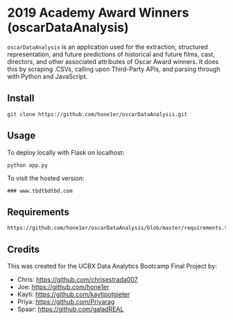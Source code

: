 # 2019 Academy Award Winners (oscarDataAnalysis)

`oscarDataAnalysis` is an application used for the extraction, structured representation, and future predictions of historical and future films, cast, directors, and other associated attributes of Oscar Award winners. It does this by scraping .CSVs, calling upon Third-Party APIs, and parsing through with Python and JavaScript.



## Install
```
git clone https://github.com/hone1er/oscarDataAnalysis.git
```


## Usage
To deploy locally with Flask on localhost:
```
python app.py
```
To visit the hosted version:
```
### www.tbdtbdtbd.com
```



## Requirements
```
https://github.com/hone1er/oscarDataAnalysis/blob/master/requirements.txt
```



## Credits
This was created for the UCBX Data Analytics Bootcamp Final Project by:
 - Chris: https://github.com/chrisestrada007
 - Joe: https://github.com/hone1er
 - Kayti: https://github.com/kaytipotgieter
 - Priya: https://github.com/Priyarag
 - Spaar: https://github.com/galadREAL
